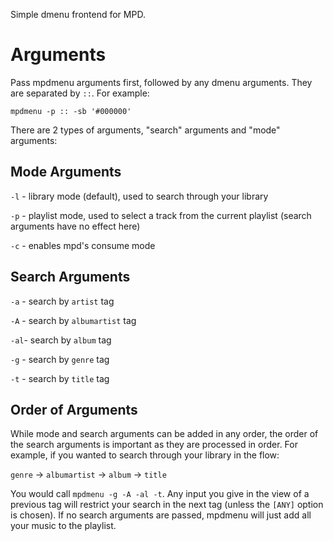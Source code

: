 Simple dmenu frontend for MPD.

# Arguments

Pass mpdmenu arguments first, followed by any dmenu arguments. They are separated by `::`. For example:

    mpdmenu -p :: -sb '#000000'

There are 2 types of arguments, "search" arguments and "mode" arguments:

## Mode Arguments
`-l` - library mode (default), used to search through your library

`-p` - playlist mode, used to select a track from the current playlist (search arguments have no effect here)

`-c` - enables mpd's consume mode

## Search Arguments
`-a` - search by `artist` tag

`-A` - search by `albumartist` tag

`-al`- search by `album` tag

`-g` - search by `genre` tag

`-t` - search by `title` tag

## Order of Arguments
While mode and search arguments can be added in any order, the order of the search arguments is important
as they are processed in order. For example, if you wanted to search through your library in the flow:

`genre` -> `albumartist` -> `album` -> `title`

You would call `mpdmenu -g -A -al -t`. Any input you give in the view of a previous tag will restrict your
search in the next tag (unless the `[ANY]` option is chosen). If no search arguments are passed, mpdmenu
will just add all your music to the playlist.
